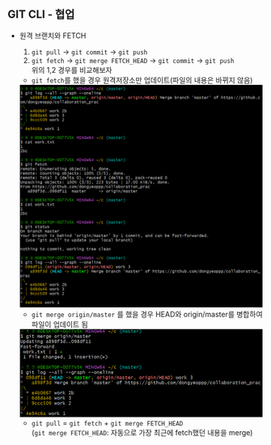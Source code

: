 ## GIT CLI - 협업

* 원격 브랜치와 FETCH  
    1. ```git pull``` -> ```git commit``` -> ```git push```
    2. ```git fetch``` -> ```git merge FETCH_HEAD``` -> ```git commit``` -> ```git push```  
    위의 1,2 경우를 비교해보자  

   * ```git fetch```를 했을 경우 원격저장소만 업데이트(파일의 내용은 바뀌지 않음)  
   <img src="./img/image26.png">  

   * ```git merge origin/master``` 를 했을 경우 HEAD와 origin/master를 병합하여 파일이 업데이트 됨  
   <img src="./img/image27.png">  

   * ```git pull``` = ```git fetch``` + ```git merge FETCH_HEAD```  
   (```git merge FETCH_HEAD```: 자동으로 가장 최근에 fetch했던 내용을 merge)  

   

